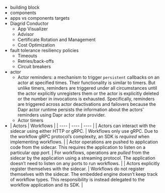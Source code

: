 - building block
- components
- apps vs components targets
- Diagrid Conductor
	- App Visualizer
	- Advisor
	- Certificate Rotation and Management
	- Cost Optimization
- fault tolerance resiliency policies
	- Timeouts
	- Retries/back-offs
	- Circuit breakers
- actor
	- Actor reminders: a mechanism to trigger `persistent` callbacks on an actor at specified times. Their functionality is similar to timers. But unlike timers, reminders are triggered under all circumstances until the actor explicitly unregisters them or the actor is explicitly deleted or the number in invocations is exhausted. Specifically, reminders are triggered across actor deactivations and failovers because the Dapr actor runtime persists the information about the actors’ reminders using Dapr actor state provider.
	- Actor timers
- | Actors | Workflows |
  | ---- | ---- | ---- |
  | Actors can interact with the sidecar using either HTTP or gRPC. | Workflows only use gRPC. Due to the workflow gRPC protocol’s complexity, an SDK is *required* when implementing workflows. |
  | Actor operations are pushed to application code from the sidecar. This requires the application to listen on a particular *app port*. | For workflows, operations are *pulled* from the sidecar by the application using a streaming protocol. The application doesn’t need to listen on any ports to run workflows. |
  | Actors explicitly register themselves with the sidecar. | Workflows do not register themselves with the sidecar. The embedded engine doesn’t keep track of workflow types. This responsibility is instead delegated to the workflow application and its SDK. |